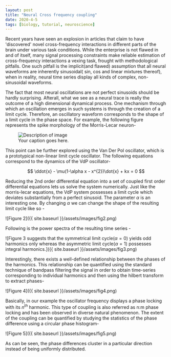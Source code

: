 ```yaml
---
layout: post
title: "Neural Cross frequency coupling"
date: 2020-4-5
tags: [biology, tutorial, neuroscience]
---
```




Recent years have seen an explosion in articles that claim to have 'discovered' novel cross-frequency interactions in different parts of the brain under various task conditions. While the enterprise is not flawed in and of itself, many signal processing constraints make reliable estimation of cross-frequency interactions a vexing task, frought with methodological pitfalls. One such pitfall is the implicit(and flawed) assumption that all neural waveforms are inherently sinusoidal( sin, cos and linear mixtures thereof), when in reality, neural time series display all kinds of complex, non-sinusoidal waveforms. 


The fact that most neural oscillations are not perfect sinusoids should be hardly surprising. Afterall, what we see as a neural trace is really the outcome of a high dimensional dynamical process. One mechanism through which an oscillation emerges in such systems is through the creation of a limit cycle. Therefore, an oscillatory waveform corresponds to the shape of a limit cycle in the phase space.  For example, the following figure represents the spike morphology of the Morris-Lecar neuron-



<figure>
  <img src="{{ site.baseurl }}/assets/images/fig1.png" alt="Description of image">
  <figcaption>Your caption goes here.</figcaption>
</figure>



This point can be further explored using the Van Der Pol oscillator, which is a prototypical non-linear limit cycle oscillator. The following equations correspond to the dynamics of the VdP oscillator-

$$
\ddot{x} - \mu(1-\alpha x - x^{2})\dot{x} + kx = 0
$$

Reducing the 2nd order differential equation into a set of coupled first order differential equations lets us solve the system numerically. Just like the morris-lecar equations, the VdP system possesses a limit cycle which deviates substantially from a perfect sinusoid. The parameter $\alpha$ is an interesting one. By changing $\alpha$ we can change the shape of the resulting limit cycle like so -

![Figure 2]({{ site.baseurl }}/assets/images/fig2.png)

Following is the power spectra of the resulting time series -

![Figure 3 suggests that the symmetrical limit cycle($\alpha = 0$) yields odd harmonics only whereas the asymmetric limit cycle($\alpha =1$) possesses integral harmonics.]({{ site.baseurl }}/assets/images/fig3.png)

Interestingly, there exists a well-defined relationship between the phases of the harmonics. This relationship can be quantified using the standard technique of bandpass filtering the signal in order to obtain time-series corresponding to individual harmonics and then using the hilbert transform to extract phases-

![Figure 4]({{ site.baseurl }}/assets/images/fig4.png)

Basically, in our example the oscillator frequency displays a phase locking with its $n^{th}$ harmonic. This type of coupling is also referred as n:m phase locking and has been observed in diverse natural phenomenon. The extent of the coupling can be quantified by studying the statistics of the phase difference using a circular phase histogram-

![Figure 5]({{ site.baseurl }}/assets/images/fig5.png)

As can be seen, the phase differences cluster in a particular direction instead of being uniformly distributed. 
